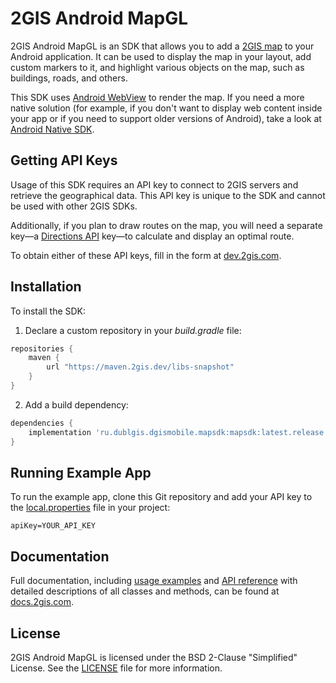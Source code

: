 # 2GIS Android MapGL

2GIS Android MapGL is an SDK that allows you to add a [2GIS map](https://2gis.ae/) to your Android application. It can be used to display the map in your layout, add custom markers to it, and highlight various objects on the map, such as buildings, roads, and others.

This SDK uses [Android WebView](https://developer.android.com/reference/android/webkit/WebView) to render the map. If you need a more native solution (for example, if you don't want to display web content inside your app or if you need to support older versions of Android), take a look at [Android Native SDK](https://docs.2gis.com/en/android/native/maps/overview).


## Getting API Keys

Usage of this SDK requires an API key to connect to 2GIS servers and retrieve the geographical data. This API key is unique to the SDK and cannot be used with other 2GIS SDKs.

Additionally, if you plan to draw routes on the map, you will need a separate key—a [Directions API](https://docs.2gis.com/en/api/navigation/directions/overview) key—to calculate and display an optimal route.

To obtain either of these API keys, fill in the form at [dev.2gis.com](https://dev.2gis.com/order).


## Installation

To install the SDK:

1. Declare a custom repository in your _build.gradle_ file:

```gradle
repositories {
    maven {
        url "https://maven.2gis.dev/libs-snapshot"
    }
}
```

2. Add a build dependency:

```gradle
dependencies {
    implementation 'ru.dublgis.dgismobile.mapsdk:mapsdk:latest.release'
}
```


## Running Example App

To run the example app, clone this Git repository and add your API key to the [local.properties](https://developer.android.com/studio/build#properties-files) file in your project:

```
apiKey=YOUR_API_KEY
```


## Documentation

Full documentation, including [usage examples](https://docs.2gis.com/en/android/webgl/maps/examples) and [API reference](https://docs.2gis.com/en/android/webgl/maps/reference/mapObjectsByIds) with detailed descriptions of all classes and methods, can be found at [docs.2gis.com](https://docs.2gis.com/en/android/webgl/maps/overview).


## License

2GIS Android MapGL is licensed under the BSD 2-Clause "Simplified" License. See the [LICENSE](https://github.com/2gis/MapGL-Android/blob/master/LICENSE) file for more information.
